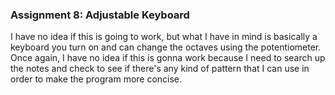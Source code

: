 ### Assignment 8: Adjustable Keyboard

I have no idea if this is going to work, but what I have in mind is basically a keyboard you turn on and can change the octaves using the potentiometer. Once again, I have no idea if this is gonna work because I need to search up the notes and check to see if there's any kind of pattern that I can use in order to make the program more concise.
